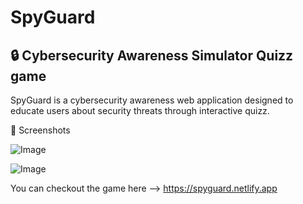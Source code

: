 # SpyGuard

## 🔒 Cybersecurity Awareness Simulator Quizz game

SpyGuard is a cybersecurity awareness web application designed to educate users about security threats through interactive quizz.

📸 Screenshots

![Image](https://github.com/user-attachments/assets/8e1665d1-f074-47ab-b000-13f078c83749)

![Image](https://github.com/user-attachments/assets/806f5b02-65b5-4e1b-bd4d-d166aab52553)

You can checkout the game here --> https://spyguard.netlify.app
